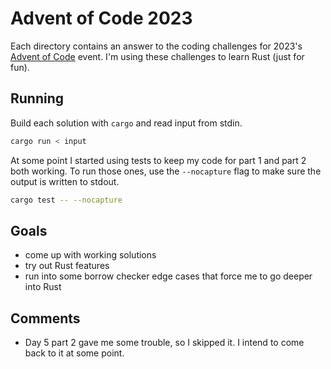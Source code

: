 # Advent of Code 2023
Each directory contains an answer to the coding challenges for 2023's [Advent of Code](https://adventofcode.com/) event.
I'm using these challenges to learn Rust (just for fun).

## Running
Build each solution with `cargo` and read input from stdin.

```bash
cargo run < input
```

At some point I started using tests to keep my code for part 1 and part 2 both working. To run those ones, use the `--nocapture` flag to make sure the output is written to stdout.
```bash
cargo test -- --nocapture
```

## Goals
- come up with working solutions
- try out Rust features
- run into some borrow checker edge cases that force me to go deeper into Rust

## Comments
- Day 5 part 2 gave me some trouble, so I skipped it. I intend to come back to it at some point.